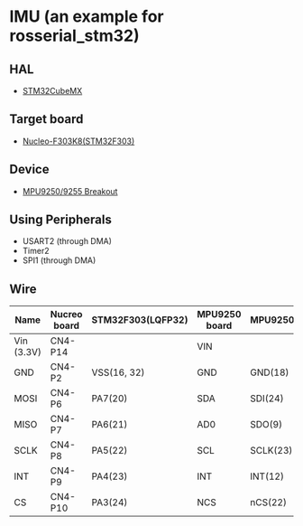 # IMU (an example for rosserial_stm32)

## HAL
- [STM32CubeMX](http://www.st.com/en/development-tools/stm32cubemx.html)

## Target board
- [Nucleo-F303K8(STM32F303)](http://www.st.com/en/evaluation-tools/nucleo-f303k8.html)

## Device
- [MPU9250/9255 Breakout](http://tinkersphere.com/sensors/1875-9dof-accelerometer-gyro-magnetometer-breakout-mpu-9250.html)

## Using Peripherals
- USART2 (through DMA)
- Timer2
- SPI1 (through DMA)

## Wire
|Name      |Nucreo board|STM32F303(LQFP32)|MPU9250 board|MPU9250    |
|----------|------------|-----------------|-------------|-----------|
|Vin (3.3V)|CN4-P14     |                 |VIN          |           |
|GND       |CN4-P2      |VSS(16, 32)      |GND          |GND(18)    |
|MOSI      |CN4-P6      |PA7(20)          |SDA          |SDI(24)    |
|MISO      |CN4-P7      |PA6(21)          |AD0          |SDO(9)     |
|SCLK      |CN4-P8      |PA5(22)          |SCL          |SCLK(23)   |
|INT       |CN4-P9      |PA4(23)          |INT          |INT(12)    |
|CS        |CN4-P10     |PA3(24)          |NCS          |nCS(22)    |
